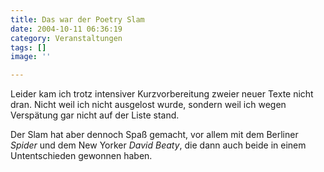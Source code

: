 ```yaml
---
title: Das war der Poetry Slam
date: 2004-10-11 06:36:19
category: Veranstaltungen
tags: []
image: ''

---
```


Leider kam ich trotz intensiver Kurzvorbereitung zweier neuer Texte nicht dran. Nicht weil ich nicht ausgelost wurde, sondern weil ich wegen Verspätung gar nicht auf der Liste stand.  

Der Slam hat aber dennoch Spaß gemacht, vor allem mit dem Berliner *Spider* und dem New Yorker *David Beaty*, die dann auch beide in einem Untentschieden gewonnen haben.
